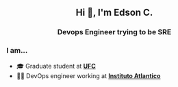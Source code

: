 <h2 align="center">Hi 👋, I'm Edson C.</h2>
<h3 align="center">Devops Engineer trying to be SRE</h3>


### I am...
* 🎓 Graduate student at **[UFC](https://ufc.br)**
* 👨‍💻 DevOps engineer working at **[Instituto Atlantico](https://www.atlantico.com.br)**
